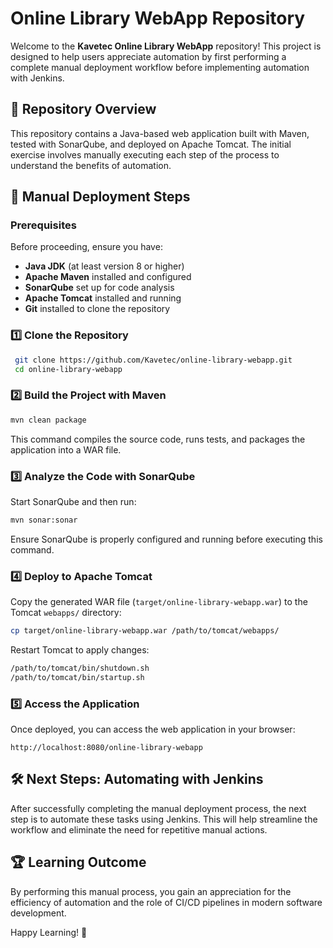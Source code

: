 # Online Library WebApp Repository

Welcome to the **Kavetec Online Library WebApp** repository! This project is designed to help users appreciate automation by first performing a complete manual deployment workflow before implementing automation with Jenkins.

## 📌 Repository Overview

This repository contains a Java-based web application built with Maven, tested with SonarQube, and deployed on Apache Tomcat. The initial exercise involves manually executing each step of the process to understand the benefits of automation.

## 🚀 Manual Deployment Steps

### Prerequisites
Before proceeding, ensure you have:
- **Java JDK** (at least version 8 or higher)
- **Apache Maven** installed and configured
- **SonarQube** set up for code analysis
- **Apache Tomcat** installed and running
- **Git** installed to clone the repository

### 1️⃣ Clone the Repository
```sh
 git clone https://github.com/Kavetec/online-library-webapp.git
 cd online-library-webapp
```

### 2️⃣ Build the Project with Maven
```sh
mvn clean package
```
This command compiles the source code, runs tests, and packages the application into a WAR file.

### 3️⃣ Analyze the Code with SonarQube
Start SonarQube and then run:
```sh
mvn sonar:sonar
```
Ensure SonarQube is properly configured and running before executing this command.

### 4️⃣ Deploy to Apache Tomcat
Copy the generated WAR file (`target/online-library-webapp.war`) to the Tomcat `webapps/` directory:
```sh
cp target/online-library-webapp.war /path/to/tomcat/webapps/
```
Restart Tomcat to apply changes:
```sh
/path/to/tomcat/bin/shutdown.sh
/path/to/tomcat/bin/startup.sh
```

### 5️⃣ Access the Application
Once deployed, you can access the web application in your browser:
```
http://localhost:8080/online-library-webapp
```

## 🛠 Next Steps: Automating with Jenkins
After successfully completing the manual deployment process, the next step is to automate these tasks using Jenkins. This will help streamline the workflow and eliminate the need for repetitive manual actions.

## 🏆 Learning Outcome
By performing this manual process, you gain an appreciation for the efficiency of automation and the role of CI/CD pipelines in modern software development.


Happy Learning! 🚀

